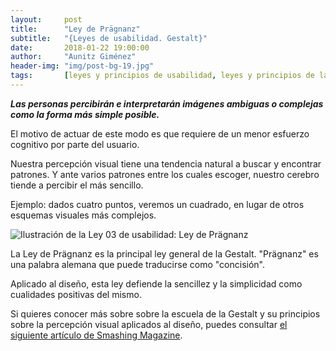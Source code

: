 ```yaml
---
layout:     post
title:      "Ley de Prägnanz"
subtitle:   "{Leyes de usabilidad. Gestalt}"
date:       2018-01-22 19:00:00
author:     "Aunitz Giménez"
header-img: "img/post-bg-19.jpg"
tags:       [leyes y principios de usabilidad, leyes y principios de la Gestalt]
---
```


<p><em><strong>Las personas percibirán e interpretarán imágenes ambiguas o complejas como la forma más simple posible.</strong></em></p>

<p>El motivo de actuar de este modo es que requiere de un menor esfuerzo cognitivo por parte del usuario.</p>

<p>Nuestra percepción visual tiene una tendencia natural a buscar y encontrar patrones. Y ante varios patrones entre los cuales escoger, nuestro cerebro tiende a percibir el más sencillo.</p>

<p>Ejemplo: dados cuatro puntos, veremos un cuadrado, en lugar de otros esquemas visuales más complejos.</p>

<p><img src="{{ site.baseurl }}/img/ley-04-ley-de-pragnanz.png" alt="Ilustración de la Ley 03 de usabilidad: Ley de Prägnanz"></p>

<p>La Ley de Prägnanz es la principal ley general de la Gestalt. "Prägnanz" es una palabra alemana que puede traducirse como "concisión".</p>

<p>Aplicado al diseño, esta ley defiende la sencillez y la simplicidad como cualidades positivas del mismo.</p>

<p>Si quieres conocer más sobre sobre la escuela de la Gestalt y su principios sobre la percepción visual aplicados al diseño, puedes consultar <a href="https://www.smashingmagazine.com/2014/03/design-principles-visual-perception-and-the-principles-of-gestalt/" target="_blank" rel="noopener">el siguiente artículo de Smashing Magazine</a>.</p>